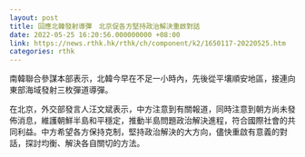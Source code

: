 ```yaml
---
layout: post
title: 回應北韓發射導彈　北京促各方堅持政治解決重啟對話
date: 2022-05-25 16:20:56.000000000 +08:00
link: https://news.rthk.hk/rthk/ch/component/k2/1650117-20220525.htm
categories: rthk
---
```


南韓聯合參謀本部表示，北韓今早在不足一小時內，先後從平壤順安地區，接連向東部海域發射三枚彈道導彈。

在北京，外交部發言人汪文斌表示，中方注意到有關報道，同時注意到朝方尚未發佈消息，維護朝鮮半島和平穩定，推動半島問題政治解決進程，符合國際社會的共同利益。中方希望各方保持克制，堅持政治解決的大方向，儘快重啟有意義的對話，探討均衡、解決各自關切的方法。
